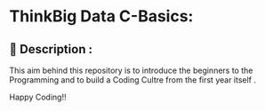 # ThinkBig Data C-Basics:

## :memo: Description :
This aim behind this repository is to introduce the beginners to the Programming and to build a Coding Cultre from the first year itself . 

Happy Coding!!
